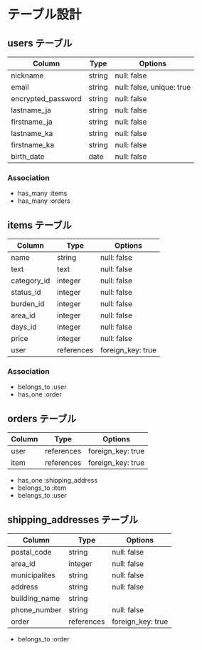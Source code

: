 # テーブル設計

## users テーブル

| Column              | Type   | Options                   |
| ------------------- | ------ | ------------------------  |
| nickname            | string | null: false               |
| email               | string | null: false, unique: true |
| encrypted_password  | string | null: false               |
| lastname_ja         | string | null: false               |
| firstname_ja        | string | null: false               |
| lastname_ka         | string | null: false               |
| firstname_ka        | string | null: false               |
| birth_date          | date   | null: false               |

### Association

- has_many :items
- has_many :orders

## items テーブル

| Column       | Type       | Options           |
| ------------ | -----------| ----------------  |
| name         | string     | null: false       |
| text         | text       | null: false       |
| category_id  | integer    | null: false       |
| status_id    | integer    | null: false       |
| burden_id    | integer    | null: false       |
| area_id      | integer    | null: false       |
| days_id      | integer    | null: false       |
| price        | integer    | null: false       |
| user         | references | foreign_key: true |


### Association

- belongs_to :user
- has_one :order

## orders テーブル

| Column  | Type       | Options           |
| ------- | ---------- | ----------------- |
| user    | references | foreign_key: true |
| item    | references | foreign_key: true |

- has_one :shipping_address
- belongs_to :item
- belongs_to :user

## shipping_addresses テーブル

| Column          | Type        | Options           |
| --------------- | ----------- | ----------------- |
| postal_code     | string      | null: false       |
| area_id         | integer     | null: false       |
| municipalites   | string      | null: false       |
| address         | string      | null: false       |
| building_name   | string      |                   |
| phone_number    | string      | null: false       |
| order           | references  | foreign_key: true |

- belongs_to :order
